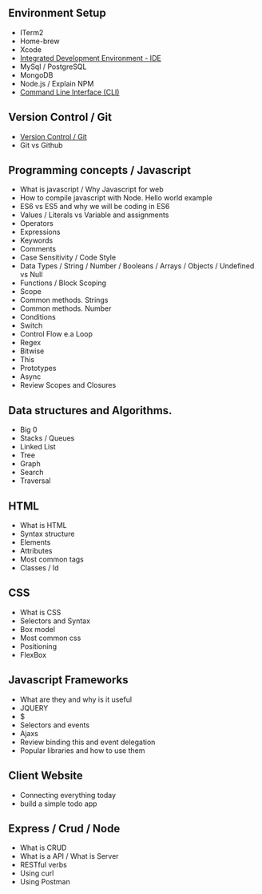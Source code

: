 ## Environment Setup
* ITerm2
* Home-brew
* Xcode
* [Integrated Development Environment - IDE](https://github.com/SoulEncoded/IDE)
* MySql / PostgreSQL
* MongoDB
* Node.js / Explain NPM
* [Command Line Interface (CLI)](https://github.com/SoulEncoded/CommandLine)

## Version Control / Git
* [Version Control / Git](https://github.com/SoulEncoded/VersionControl)
* Git vs Github

## Programming concepts / Javascript
* What is javascript / Why Javascript for web
* How to compile javascript with Node. Hello world example
* ES6 vs ES5 and why we will be coding in ES6
* Values / Literals vs Variable and assignments
* Operators
* Expressions
* Keywords
* Comments
* Case Sensitivity / Code Style
* Data Types / String / Number / Booleans / Arrays / Objects / Undefined vs Null
* Functions / Block Scoping
* Scope
* Common methods. Strings
* Common methods. Number
* Conditions
* Switch
* Control Flow e.a Loop
* Regex
* Bitwise
* This
* Prototypes
* Async
* Review Scopes and Closures

## Data structures and Algorithms.
* Big 0
* Stacks / Queues
* Linked List
* Tree
* Graph
* Search
* Traversal

## HTML
* What is HTML
* Syntax structure
* Elements
* Attributes
* Most common tags
* Classes / Id

## CSS
* What is CSS
* Selectors and Syntax
* Box model
* Most common css
* Positioning
* FlexBox

## Javascript Frameworks
* What are they and why is it useful
* JQUERY
* $
* Selectors and events
* Ajaxs
* Review binding this and event delegation
* Popular libraries and how to use them

## Client Website
* Connecting everything today
* build a simple todo app

## Express / Crud / Node
* What is CRUD
* What is a API / What is Server
* RESTful verbs
* Using curl
* Using Postman
